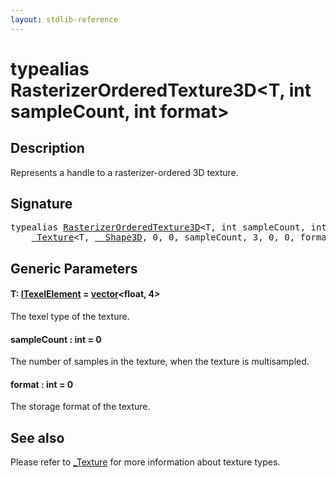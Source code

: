 ```yaml
---
layout: stdlib-reference
---
```


# typealias RasterizerOrderedTexture3D\<T, int sampleCount, int format\>

## Description

Represents a handle to a rasterizer-ordered 3D texture.

## Signature

<pre>
<span class='code_keyword'>typealias</span> <a href="rasterizerorderedtexture3d-0ahp.html" class="code_type">RasterizerOrderedTexture3D</a>&lt;T, <span class="code_keyword">int</span> sampleCount, <span class="code_keyword">int</span> format&gt; = 
    <a href="0texture-01/index.html" class="code_type">_Texture</a>&lt;T, <a href="0_shape3d-028/index.html" class="code_type">__Shape3D</a>, 0, 0, sampleCount, 3, 0, 0, format&gt;;
</pre>

## Generic Parameters

####  <a id="typeparam-T"></a>T: [ITexelElement](../interfaces/itexelelement-016/index.html) = [vector](vector/index.html)\<float, 4\>
The texel type of the texture.

####  <a id="decl-sampleCount"></a>sampleCount  : int = 0
The number of samples in the texture, when the texture is multisampled.

####  <a id="decl-format"></a>format  : int = 0
The storage format of the texture.


## See also

Please refer to <span class='code'><a href="0texture-01/index.html" class="code_type">_Texture</a></span> for more information about texture types.


